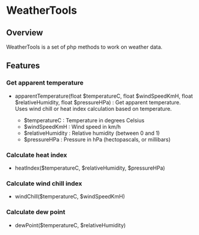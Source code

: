 # WeatherTools

## Overview
WeatherTools is a set of php methods to work on weather data.

## Features
### Get apparent temperature
* apparentTemperature(float $temperatureC, float $windSpeedKmH, float $relativeHumidity, float $pressureHPa) : Get apparent temperature. Uses wind chill or heat index calculation based on temperature.

    * $temperatureC     : Temperature in degrees Сelsius
    * $windSpeedKmH     : Wind speed in km/h
    * $relativeHumidity : Relative humidity (between 0 and 1)
    * $pressureHPa      : Pressure in hPa (hectopascals, or millibars)

### Calculate heat index

* heatIndex($temperatureC, $relativeHumidity, $pressureHPa)

### Calculate wind chill index

* windChill($temperatureC, $windSpeedKmH)

### Calculate dew point

* dewPoint($temperatureC, $relativeHumidity)
 